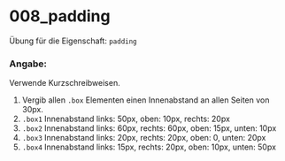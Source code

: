 008_padding
========
Übung für die Eigenschaft: `padding`

### Angabe:

Verwende Kurzschreibweisen.

1. Vergib allen `.box` Elementen einen Innenabstand an allen Seiten von 30px.
2. `.box1` Innenabstand links: 50px, oben: 10px, rechts: 20px
4. `.box2` Innenabstand links: 60px, rechts: 60px, oben: 15px, unten: 10px
3. `.box3` Innenabstand links: 20px, rechts: 20px, oben: 0, unten: 20px
5. `.box4` Innenabstand links: 15px, rechts: 20px, oben: 10px, unten: 50px

